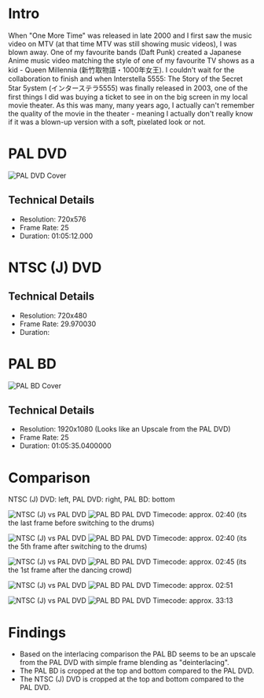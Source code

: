 # Intro

When "One More Time" was released in late 2000 and I first saw the music video on MTV (at that time MTV was still showing music videos), I was blown away.
One of my favourite bands (Daft Punk) created a Japanese Anime music video matching the style of one of my favourite TV shows as a kid - Queen Millennia (新竹取物語・1000年女王).
I couldn't wait for the collaboration to finish and when Interstella 5555: The 5tory of the 5ecret 5tar 5ystem (インターステラ5555) was finally released in 2003, 
one of the first things I did was buying a ticket to see in on the big screen in my local movie theater.
As this was many, many years ago, I actually can't remember the quality of the movie in the theater - meaning I actually don't really know if it was a blown-up version with a soft, pixelated look or not.

# PAL DVD
![PAL DVD Cover](https://raw.githubusercontent.com/sttng/Interstella5555/main/Interstella%205555%20Cover%20(PAL%20DVD).jpg "PAL DVD Cover")


## Technical Details

- Resolution: 720x576
- Frame Rate: 25
- Duration: 01:05:12.000

# NTSC (J) DVD
## Technical Details

- Resolution: 720x480
- Frame Rate: 29.970030
- Duration:

# PAL BD
![PAL BD Cover](https://raw.githubusercontent.com/sttng/Interstella5555/main/%20Interstella%205555%20Cover%20(PAL%20BD).jpg "PAL BD Cover")

## Technical Details

- Resolution: 1920x1080 (Looks like an Upscale from the PAL DVD)
- Frame Rate: 25
- Duration: 01:05:35.0400000


# Comparison

NTSC (J) DVD: left, PAL DVD: right, PAL BD: bottom

![NTSC (J) vs PAL DVD](https://raw.githubusercontent.com/sttng/Interstella5555/main/NTSC_J_vs_PAL_DVD_01.png "NTSC (J) vs PAL DVD")
![PAL BD](https://raw.githubusercontent.com/sttng/Interstella5555/main/PAL_BD_01.png "PAL BD")
PAL DVD Timecode: approx. 02:40 (its the last frame before switching to the drums)

![NTSC (J) vs PAL DVD](https://raw.githubusercontent.com/sttng/Interstella5555/main/NTSC_J_vs_PAL_DVD_02.png "NTSC (J) vs PAL DVD")
![PAL BD](https://raw.githubusercontent.com/sttng/Interstella5555/main/PAL_BD_02.png "PAL BD")
PAL DVD Timecode: approx. 02:40 (its the 5th frame after switching to the drums)

![NTSC (J) vs PAL DVD](https://raw.githubusercontent.com/sttng/Interstella5555/main/NTSC_J_vs_PAL_DVD_03.png "NTSC (J) vs PAL DVD")
![PAL BD](https://raw.githubusercontent.com/sttng/Interstella5555/main/PAL_BD_03.png "PAL BD")
PAL DVD Timecode: approx. 02:45 (its the 1st frame after the dancing crowd)

![NTSC (J) vs PAL DVD](https://raw.githubusercontent.com/sttng/Interstella5555/main/NTSC_J_vs_PAL_DVD_04.png "NTSC (J) vs PAL DVD")
![PAL BD](https://raw.githubusercontent.com/sttng/Interstella5555/main/PAL_BD_04.png "PAL BD")
PAL DVD Timecode: approx. 02:51 

![NTSC (J) vs PAL DVD](https://raw.githubusercontent.com/sttng/Interstella5555/main/NTSC_J_vs_PAL_DVD_05.png "NTSC (J) vs PAL DVD")
![PAL BD](https://raw.githubusercontent.com/sttng/Interstella5555/main/PAL_BD_05.png "PAL BD")
PAL DVD Timecode: approx. 33:13 

# Findings

- Based on the interlacing comparison the PAL BD seems to be an upscale from the PAL DVD with simple frame blending as "deinterlacing".
- The PAL BD is cropped at the top and bottom compared to the PAL DVD.
- The NTSC (J) DVD is cropped at the top and bottom compared to the PAL DVD.
